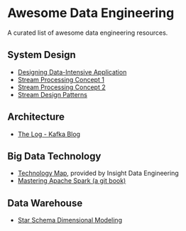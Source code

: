 # Awesome Data Engineering
A curated list of awesome data engineering resources.

## System Design
- [Designing Data-Intensive Application](https://dataintensive.net/)
- [Stream Processing Concept 1](https://www.oreilly.com/ideas/the-world-beyond-batch-streaming-101)
- [Stream Processing Concept 2](https://www.oreilly.com/ideas/the-world-beyond-batch-streaming-102)
- [Stream Design Patterns](https://iwringer.wordpress.com/2015/08/03/patterns-for-streaming-realtime-analytics/)

## Architecture
- [The Log - Kafka Blog](https://engineering.linkedin.com/distributed-systems/log-what-every-software-engineer-should-know-about-real-time-datas-unifying)

## Big Data Technology
- [Technology Map](http://xyz.insightdataengineering.com/blog/pipeline_map/), provided by Insight Data Engineering
- [Mastering Apache Spark (a git book)](https://www.gitbook.com/book/jaceklaskowski/mastering-apache-spark/details)

## Data Warehouse
- [Star Schema Dimensional Modeling](http://www.kimballgroup.com/data-warehouse-business-intelligence-resources/kimball-techniques/dimensional-modeling-techniques/)
